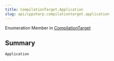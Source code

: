 ```yaml
---
title: CompilationTarget.Application
slug: api/cppsharp.compilationtarget.application
---
```

Enumeration Member in [CompilationTarget](/api/cppsharp/compilationtarget)

## Summary



```csharp
Application
```

